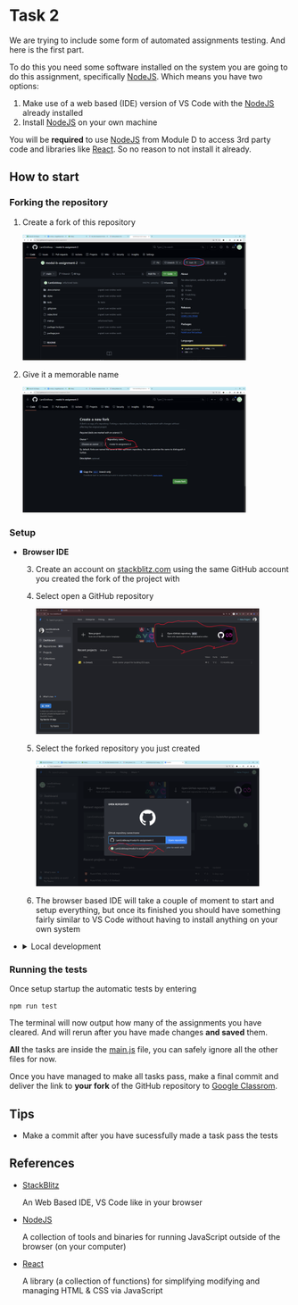 # Task 2

We are trying to include some form of automated assignments testing.
And here is the first part.

To do this you need some software installed on the system you are going to do this assignment, specifically [NodeJS].
Which means you have two options:

1. Make use of a web based (IDE) version of VS Code with the [NodeJS] already installed
2. Install [NodeJS] on your own machine

You will be **required** to use [NodeJS] from Module D to access 3rd party code and libraries like [React]. So no reason to not install it already.

## How to start

### Forking the repository

  1. Create a fork of this repository
      
      <img src='./docs/github-fork.png' width='400'>

  2. Give it a memorable name
  
      <img src='./docs/github-fork-rename.png' width='400'>

### Setup
  
  - **Browser IDE**

    3. Create an account on [stackblitz.com](https://stackblitz.com/) using the same GitHub account you created the fork of the project with

    4. Select open a GitHub repository
    
        <img src='./docs/stackblitz-open-git-repo.png' width='400'>

    5. Select the forked repository you just created

        <img src='./docs/stackblitz-select-repository.png' width='400'>

    6. The browser based IDE will take a couple of moment to start and setup everything, but once its finished you should have something fairly similar to VS Code without having to install anything on your own system

  - <details>
    <summary>Local development</summary>

      3. Follow the install instruction her for [NodeJS].
      
      4. Check that [NodeJS] is installed correctly by running the following commands in the terminal.

          ```shell
          node --version # Node Version should be 18.x.x or greater
          ```
          ```shell
          npm --version # Anything but errors here are fine
          ```

      4. Copy the URL address of your own version of the repository

      5. Open VS Code and either use the `Clone Repository` and give it the URL or open the terminal and run `git clone <url-you-copied>` to have a new folder created with the repository content.

      6. Open VS Code in the new folder, we need to run commands from the terminal and those are "aware" of the which folder it's currently in (the Current Working Directory). Run the following command to list out the files so you are sure which folder it's in, it should list all files and directories.

      ```shell
      ls
      # The list needs to contain package.json
      # if not you can use "cd" to change directory
      # or just open VS Code in the correct folder
      ```

      7. Download and install the projects dependencies by running, depending on your internet connection this should not take to long.

      ```shell
      npm install
      ```
  </details>

### Running the tests

Once setup startup the automatic tests by entering
```shell
npm run test
```

The terminal will now output how many of the assignments you have cleared. And will rerun after you have made changes **and saved** them.

**All** the tasks are inside the [main.js](main.js) file, you can safely ignore all the other files for now.

Once you have managed to make all tasks pass, make a final commit and deliver the link to **your fork** of the GitHub repository to [Google Classrom](https://classroom.google.com/).

## Tips

- Make a commit after you have sucessfully made a task pass the tests

## References

- [StackBlitz]
  
  An Web Based IDE, VS Code like in your browser

- [NodeJS]

  A collection of tools and binaries for running JavaScript outside of the browser (on your computer)

- [React]

  A library (a collection of functions) for simplifying modifying and managing HTML & CSS via JavaScript

[StackBlitz]: https://stackblitz.com/
[NodeJS]: https://nodejs.org/en
[React]: https://react.dev/
